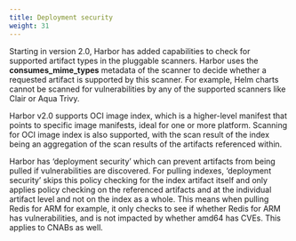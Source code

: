 ```yaml
---
title: Deployment security
weight: 31
---
```


Starting in version 2.0, Harbor has added capabilities to check for supported artifact types in the pluggable scanners. Harbor uses the **consumes_mime_types** metadata of the scanner to decide whether a requested artifact is supported by this scanner. For example, Helm charts cannot be scanned for vulnerabilities by any of the supported scanners like Clair or Aqua Trivy.

Harbor v2.0 supports OCI image index, which is a higher-level manifest that points to specific image manifests, ideal for one or more platform. Scanning for OCI image index is also supported, with the scan result of the index being an aggregation of the scan results of the artifacts referenced within.

Harbor has ‘deployment security’ which can prevent artifacts from being pulled if vulnerabilities are discovered. For pulling indexes, ‘deployment security’ skips this policy checking for the index artifact itself and only applies policy checking on the referenced artifacts and at the individual artifact level and not on the index as a whole. This means when pulling Redis for ARM for example, it only checks to see if whether Redis for ARM has vulnerabilities, and is not impacted by whether amd64 has CVEs. This applies to CNABs as well.
